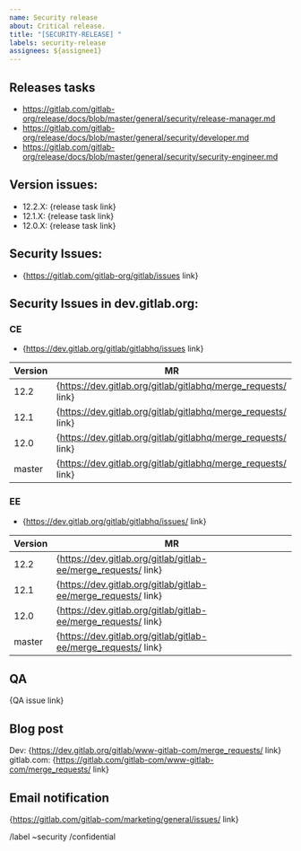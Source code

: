 ```yaml
---
name: Security release
about: Critical release.
title: "[SECURITY-RELEASE] "
labels: security-release
assignees: ${assignee1}
---
```


<!--
# Read me first!

Set the title to: `Security Release: 12.2.X, 12.1.X, and 12.0.X`
-->

## Releases tasks

- https://gitlab.com/gitlab-org/release/docs/blob/master/general/security/release-manager.md
- https://gitlab.com/gitlab-org/release/docs/blob/master/general/security/developer.md
- https://gitlab.com/gitlab-org/release/docs/blob/master/general/security/security-engineer.md

## Version issues:

* 12.2.X: {release task link}
* 12.1.X: {release task link}
* 12.0.X: {release task link}

## Security Issues:

* {https://gitlab.com/gitlab-org/gitlab/issues link}

## Security Issues in dev.gitlab.org:

### CE

- {https://dev.gitlab.org/gitlab/gitlabhq/issues link}

| Version | MR |
|---------|----|
| 12.2 | {https://dev.gitlab.org/gitlab/gitlabhq/merge_requests/ link} |
| 12.1 | {https://dev.gitlab.org/gitlab/gitlabhq/merge_requests/ link} |
| 12.0 | {https://dev.gitlab.org/gitlab/gitlabhq/merge_requests/ link} |
| master | {https://dev.gitlab.org/gitlab/gitlabhq/merge_requests/ link} |



### EE

* {https://dev.gitlab.org/gitlab/gitlabhq/issues/ link}


| Version | MR |
|---------|----|
| 12.2 | {https://dev.gitlab.org/gitlab/gitlab-ee/merge_requests/ link} |
| 12.1 | {https://dev.gitlab.org/gitlab/gitlab-ee/merge_requests/ link} |
| 12.0 | {https://dev.gitlab.org/gitlab/gitlab-ee/merge_requests/ link} |
| master | {https://dev.gitlab.org/gitlab/gitlab-ee/merge_requests/ link} |


## QA
{QA issue link}

## Blog post

Dev: {https://dev.gitlab.org/gitlab/www-gitlab-com/merge_requests/ link}<br/>
gitlab.com: {https://gitlab.com/gitlab-com/www-gitlab-com/merge_requests/ link}

## Email notification
{https://gitlab.com/gitlab-com/marketing/general/issues/ link}

/label ~security
/confidential
